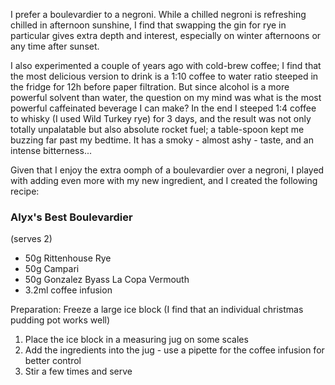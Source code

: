 I prefer a boulevardier to a negroni. While a chilled negroni is refreshing chilled in afternoon sunshine, I find that swapping the gin for rye in particular gives extra depth and interest, especially on winter afternoons or any time after sunset.

I also experimented a couple of years ago with cold-brew coffee; I find that the most delicious version to drink is a 1:10 coffee to water ratio steeped in the fridge for 12h before paper filtration. But since alcohol is a more powerful solvent than water, the question on my mind was what is the most powerful caffeinated beverage I can make? In the end I steeped 1:4 coffee to whisky (I used Wild Turkey rye) for 3 days, and the result was not only totally unpalatable but also absolute rocket fuel; a table-spoon kept me buzzing far past my bedtime. It has a smoky - almost ashy - taste, and an intense bitterness...

Given that I enjoy the extra oomph of a boulevardier over a negroni, I played with adding even more with my new ingredient, and I created the following recipe:

### Alyx's Best Boulevardier
(serves 2)

- 50g Rittenhouse Rye
- 50g Campari
- 50g Gonzalez Byass La Copa Vermouth
- 3.2ml coffee infusion

Preparation: Freeze a large ice block (I find that an individual christmas pudding pot works well)

1. Place the ice block in a measuring jug on some scales
2. Add the ingredients into the jug - use a pipette for the coffee infusion for better control
3. Stir a few times and serve
